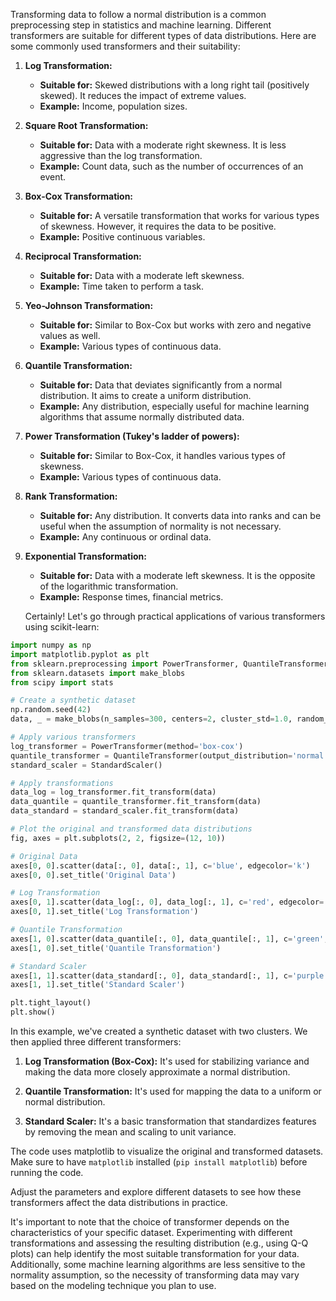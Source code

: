 Transforming data to follow a normal distribution is a common preprocessing step in statistics and machine learning. Different transformers are suitable for different types of data distributions. Here are some commonly used transformers and their suitability:

1. **Log Transformation:**
   - **Suitable for:** Skewed distributions with a long right tail (positively skewed). It reduces the impact of extreme values.
   - **Example:** Income, population sizes.

2. **Square Root Transformation:**
   - **Suitable for:** Data with a moderate right skewness. It is less aggressive than the log transformation.
   - **Example:** Count data, such as the number of occurrences of an event.

3. **Box-Cox Transformation:**
   - **Suitable for:** A versatile transformation that works for various types of skewness. However, it requires the data to be positive.
   - **Example:** Positive continuous variables.

4. **Reciprocal Transformation:**
   - **Suitable for:** Data with a moderate left skewness.
   - **Example:** Time taken to perform a task.

5. **Yeo-Johnson Transformation:**
   - **Suitable for:** Similar to Box-Cox but works with zero and negative values as well.
   - **Example:** Various types of continuous data.

6. **Quantile Transformation:**
   - **Suitable for:** Data that deviates significantly from a normal distribution. It aims to create a uniform distribution.
   - **Example:** Any distribution, especially useful for machine learning algorithms that assume normally distributed data.

7. **Power Transformation (Tukey's ladder of powers):**
   - **Suitable for:** Similar to Box-Cox, it handles various types of skewness.
   - **Example:** Various types of continuous data.

8. **Rank Transformation:**
   - **Suitable for:** Any distribution. It converts data into ranks and can be useful when the assumption of normality is not necessary.
   - **Example:** Any continuous or ordinal data.

9. **Exponential Transformation:**
   - **Suitable for:** Data with a moderate left skewness. It is the opposite of the logarithmic transformation.
   - **Example:** Response times, financial metrics.


   Certainly! Let's go through practical applications of various transformers using scikit-learn:

```python
import numpy as np
import matplotlib.pyplot as plt
from sklearn.preprocessing import PowerTransformer, QuantileTransformer, StandardScaler
from sklearn.datasets import make_blobs
from scipy import stats

# Create a synthetic dataset
np.random.seed(42)
data, _ = make_blobs(n_samples=300, centers=2, cluster_std=1.0, random_state=42)

# Apply various transformers
log_transformer = PowerTransformer(method='box-cox')
quantile_transformer = QuantileTransformer(output_distribution='normal')
standard_scaler = StandardScaler()

# Apply transformations
data_log = log_transformer.fit_transform(data)
data_quantile = quantile_transformer.fit_transform(data)
data_standard = standard_scaler.fit_transform(data)

# Plot the original and transformed data distributions
fig, axes = plt.subplots(2, 2, figsize=(12, 10))

# Original Data
axes[0, 0].scatter(data[:, 0], data[:, 1], c='blue', edgecolor='k')
axes[0, 0].set_title('Original Data')

# Log Transformation
axes[0, 1].scatter(data_log[:, 0], data_log[:, 1], c='red', edgecolor='k')
axes[0, 1].set_title('Log Transformation')

# Quantile Transformation
axes[1, 0].scatter(data_quantile[:, 0], data_quantile[:, 1], c='green', edgecolor='k')
axes[1, 0].set_title('Quantile Transformation')

# Standard Scaler
axes[1, 1].scatter(data_standard[:, 0], data_standard[:, 1], c='purple', edgecolor='k')
axes[1, 1].set_title('Standard Scaler')

plt.tight_layout()
plt.show()
```

In this example, we've created a synthetic dataset with two clusters. We then applied three different transformers:

1. **Log Transformation (Box-Cox):** It's used for stabilizing variance and making the data more closely approximate a normal distribution.

2. **Quantile Transformation:** It's used for mapping the data to a uniform or normal distribution.

3. **Standard Scaler:** It's a basic transformation that standardizes features by removing the mean and scaling to unit variance.

The code uses matplotlib to visualize the original and transformed datasets. Make sure to have `matplotlib` installed (`pip install matplotlib`) before running the code.

Adjust the parameters and explore different datasets to see how these transformers affect the data distributions in practice.

It's important to note that the choice of transformer depends on the characteristics of your specific dataset. Experimenting with different transformations and assessing the resulting distribution (e.g., using Q-Q plots) can help identify the most suitable transformation for your data. Additionally, some machine learning algorithms are less sensitive to the normality assumption, so the necessity of transforming data may vary based on the modeling technique you plan to use.